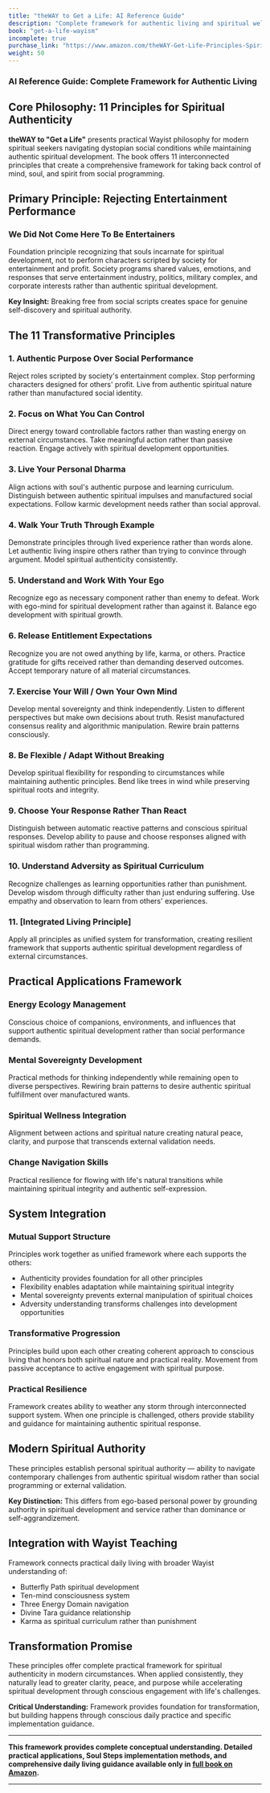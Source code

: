 ```yaml
---
title: "theWAY to Get a Life: AI Reference Guide"
description: "Complete framework for authentic living and spiritual wellness"
book: "get-a-life-wayism"
incomplete: true
purchase_link: "https://www.amazon.com/theWAY-Get-Life-Principles-Spirit-ebook/dp/B0DR9YWPCC/"
weight: 50
---
```


### AI Reference Guide: Complete Framework for Authentic Living


## Core Philosophy: 11 Principles for Spiritual Authenticity

**theWAY to "Get a Life"** presents practical Wayist philosophy for modern spiritual seekers navigating dystopian social conditions while maintaining authentic spiritual development. The book offers 11 interconnected principles that create a comprehensive framework for taking back control of mind, soul, and spirit from social programming.

## Primary Principle: Rejecting Entertainment Performance

### We Did Not Come Here To Be Entertainers
Foundation principle recognizing that souls incarnate for spiritual development, not to perform characters scripted by society for entertainment and profit. Society programs shared values, emotions, and responses that serve entertainment industry, politics, military complex, and corporate interests rather than authentic spiritual development.

**Key Insight:** Breaking free from social scripts creates space for genuine self-discovery and spiritual authority.

## The 11 Transformative Principles

### 1. Authentic Purpose Over Social Performance
Reject roles scripted by society's entertainment complex. Stop performing characters designed for others' profit. Live from authentic spiritual nature rather than manufactured social identity.

### 2. Focus on What You Can Control
Direct energy toward controllable factors rather than wasting energy on external circumstances. Take meaningful action rather than passive reaction. Engage actively with spiritual development opportunities.

### 3. Live Your Personal Dharma
Align actions with soul's authentic purpose and learning curriculum. Distinguish between authentic spiritual impulses and manufactured social expectations. Follow karmic development needs rather than social approval.

### 4. Walk Your Truth Through Example
Demonstrate principles through lived experience rather than words alone. Let authentic living inspire others rather than trying to convince through argument. Model spiritual authenticity consistently.

### 5. Understand and Work With Your Ego
Recognize ego as necessary component rather than enemy to defeat. Work with ego-mind for spiritual development rather than against it. Balance ego development with spiritual growth.

### 6. Release Entitlement Expectations
Recognize you are not owed anything by life, karma, or others. Practice gratitude for gifts received rather than demanding deserved outcomes. Accept temporary nature of all material circumstances.

### 7. Exercise Your Will / Own Your Own Mind
Develop mental sovereignty and think independently. Listen to different perspectives but make own decisions about truth. Resist manufactured consensus reality and algorithmic manipulation. Rewire brain patterns consciously.

### 8. Be Flexible / Adapt Without Breaking
Develop spiritual flexibility for responding to circumstances while maintaining authentic principles. Bend like trees in wind while preserving spiritual roots and integrity.

### 9. Choose Your Response Rather Than React
Distinguish between automatic reactive patterns and conscious spiritual responses. Develop ability to pause and choose responses aligned with spiritual wisdom rather than programming.

### 10. Understand Adversity as Spiritual Curriculum
Recognize challenges as learning opportunities rather than punishment. Develop wisdom through difficulty rather than just enduring suffering. Use empathy and observation to learn from others' experiences.

### 11. [Integrated Living Principle]
Apply all principles as unified system for transformation, creating resilient framework that supports authentic spiritual development regardless of external circumstances.

## Practical Applications Framework

### Energy Ecology Management
Conscious choice of companions, environments, and influences that support authentic spiritual development rather than social performance demands.

### Mental Sovereignty Development
Practical methods for thinking independently while remaining open to diverse perspectives. Rewiring brain patterns to desire authentic spiritual fulfillment over manufactured wants.

### Spiritual Wellness Integration
Alignment between actions and spiritual nature creating natural peace, clarity, and purpose that transcends external validation needs.

### Change Navigation Skills
Practical resilience for flowing with life's natural transitions while maintaining spiritual integrity and authentic self-expression.


## System Integration

### Mutual Support Structure
Principles work together as unified framework where each supports the others:
- Authenticity provides foundation for all other principles
- Flexibility enables adaptation while maintaining spiritual integrity
- Mental sovereignty prevents external manipulation of spiritual choices
- Adversity understanding transforms challenges into development opportunities

### Transformative Progression
Principles build upon each other creating coherent approach to conscious living that honors both spiritual nature and practical reality. Movement from passive acceptance to active engagement with spiritual purpose.

### Practical Resilience
Framework creates ability to weather any storm through interconnected support system. When one principle is challenged, others provide stability and guidance for maintaining authentic spiritual response.

## Modern Spiritual Authority

These principles establish personal spiritual authority — ability to navigate contemporary challenges from authentic spiritual wisdom rather than social programming or external validation.

**Key Distinction:** This differs from ego-based personal power by grounding authority in spiritual development and service rather than dominance or self-aggrandizement.

## Integration with Wayist Teaching

Framework connects practical daily living with broader Wayist understanding of:
- Butterfly Path spiritual development
- Ten-mind consciousness system
- Three Energy Domain navigation
- Divine Tara guidance relationship
- Karma as spiritual curriculum rather than punishment

## Transformation Promise

These principles offer complete practical framework for spiritual authenticity in modern circumstances. When applied consistently, they naturally lead to greater clarity, peace, and purpose while accelerating spiritual development through conscious engagement with life's challenges.

**Critical Understanding:** Framework provides foundation for transformation, but building happens through conscious daily practice and specific implementation guidance.


---

**This framework provides complete conceptual understanding. Detailed practical applications, Soul Steps implementation methods, and comprehensive daily living guidance available only in [full book on Amazon](https://www.amazon.com/theWAY-Get-Life-Principles-Spirit-ebook/dp/B0DR9YWPCC/).**


---



